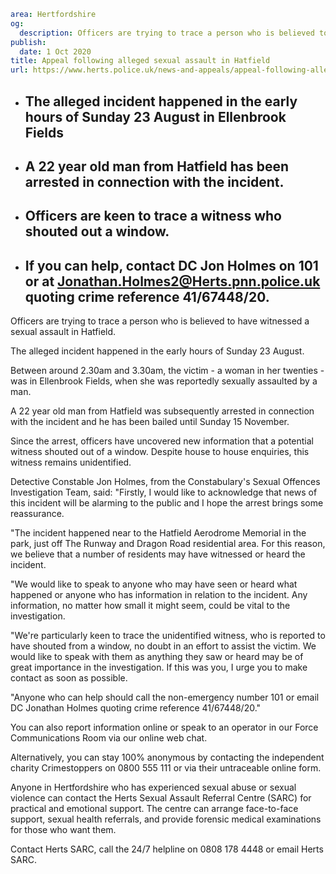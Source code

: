 ```yaml
area: Hertfordshire
og:
  description: Officers are trying to trace a person who is believed to have witnessed a sexual assault in Hatfield.
publish:
  date: 1 Oct 2020
title: Appeal following alleged sexual assault in Hatfield
url: https://www.herts.police.uk/news-and-appeals/appeal-following-alleged-sexual-assault-in-hatfield-0698b
```

* ## The alleged incident happened in the early hours of Sunday 23 August in Ellenbrook Fields

 * ## A 22 year old man from Hatfield has been arrested in connection with the incident.

 * ## Officers are keen to trace a witness who shouted out a window.

 * ## If you can help, contact DC Jon Holmes on 101 or at Jonathan.Holmes2@Herts.pnn.police.uk quoting crime reference 41/67448/20.

Officers are trying to trace a person who is believed to have witnessed a sexual assault in Hatfield.

The alleged incident happened in the early hours of Sunday 23 August.

Between around 2.30am and 3.30am, the victim - a woman in her twenties - was in Ellenbrook Fields, when she was reportedly sexually assaulted by a man.

A 22 year old man from Hatfield was subsequently arrested in connection with the incident and he has been bailed until Sunday 15 November.

Since the arrest, officers have uncovered new information that a potential witness shouted out of a window. Despite house to house enquiries, this witness remains unidentified.

Detective Constable Jon Holmes, from the Constabulary's Sexual Offences Investigation Team, said: "Firstly, I would like to acknowledge that news of this incident will be alarming to the public and I hope the arrest brings some reassurance.

"The incident happened near to the Hatfield Aerodrome Memorial in the park, just off The Runway and Dragon Road residential area. For this reason, we believe that a number of residents may have witnessed or heard the incident.

"We would like to speak to anyone who may have seen or heard what happened or anyone who has information in relation to the incident. Any information, no matter how small it might seem, could be vital to the investigation.

"We're particularly keen to trace the unidentified witness, who is reported to have shouted from a window, no doubt in an effort to assist the victim. We would like to speak with them as anything they saw or heard may be of great importance in the investigation. If this was you, I urge you to make contact as soon as possible.

"Anyone who can help should call the non-emergency number 101 or email DC Jonathan Holmes quoting crime reference 41/67448/20."

You can also report information online or speak to an operator in our Force Communications Room via our online web chat.

Alternatively, you can stay 100% anonymous by contacting the independent charity Crimestoppers on 0800 555 111 or via their untraceable online form.

Anyone in Hertfordshire who has experienced sexual abuse or sexual violence can contact the Herts Sexual Assault Referral Centre (SARC) for practical and emotional support. The centre can arrange face-to-face support, sexual health referrals, and provide forensic medical examinations for those who want them.

Contact Herts SARC, call the 24/7 helpline on 0808 178 4448 or email Herts SARC.
